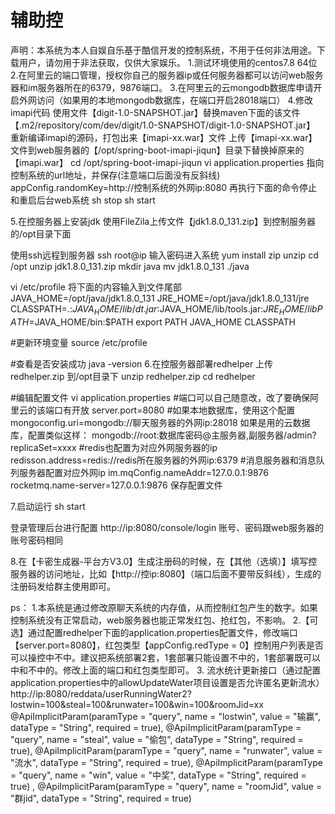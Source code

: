 # 辅助控

声明：本系统为本人自娱自乐基于酷信开发的控制系统，不用于任何非法用途。下载用户，请勿用于非法获取，仅供大家娱乐。
1.测试环境使用的centos7.8 64位
2.在阿里云的端口管理，授权你自己的服务器ip或任何服务器都可以访问web服务器和im服务器所在的6379，9876端口。
3.在阿里云的云mongodb数据库申请开启外网访问（如果用的本地mongodb数据库，在端口开启28018端口）
4.修改imapi代码
使用文件【digit-1.0-SNAPSHOT.jar】替换maven下面的该文件【.m2/repository/com/dev/digit/1.0-SNAPSHOT/digit-1.0-SNAPSHOT.jar】
重新编译imapi的源码，打包出来【imapi-xx.war】文件
上传【imapi-xx.war】文件到web服务器的【/opt/spring-boot-imapi-jiqun】目录下替换掉原来的【imapi.war】
cd /opt/spring-boot-imapi-jiqun
vi application.properties 
指向控制系统的url地址，并保存(注意端口后面没有反斜线)
appConfig.randomKey=http://控制系统的外网ip:8080
再执行下面的命令停止和重启后台web系统
sh stop
sh start

5.在控服务器上安装jdk
使用FileZila上传文件【jdk1.8.0_131.zip】到控制服务器的/opt目录下面

使用ssh远程到服务器
ssh root@ip
输入密码进入系统
yum install zip unzip
cd  /opt
unzip jdk1.8.0_131.zip
mkdir  java
mv  jdk1.8.0_131  ./java


vi /etc/profile
将下面的内容输入到文件尾部
JAVA_HOME=/opt/java/jdk1.8.0_131
JRE_HOME=/opt/java/jdk1.8.0_131/jre
CLASSPATH=.:$JAVA_HOME/lib/dt.jar:$JAVA_HOME/lib/tools.jar:$JRE_HOME/lib
PATH=$JAVA_HOME/bin:$PATH
export PATH JAVA_HOME CLASSPATH

#更新环境变量
source /etc/profile

#查看是否安装成功
java -version
6.在控服务器部署redhelper
上传redhelper.zip 到/opt目录下
unzip redhelper.zip 
 cd redhelper

#编辑配置文件
 vi application.properties
 #端口可以自己随意改，改了要确保阿里云的该端口有开放
 server.port=8080
 #如果本地数据库，使用这个配置
 mongoconfig.uri=mongodb://聊天服务器的外网ip:28018
 如果是用的云数据库，配置类似这样：
 mongodb://root:数据库密码@主服务器,副服务器/admin?replicaSet=xxxx
 #redis也配置为对应外网服务器的ip
 redisson.address=redis://redis所在服务器的外网ip:6379
 #消息服务器和消息队列服务器配置对应外网ip
 im.mqConfig.nameAddr=127.0.0.1:9876
rocketmq.name-server=127.0.0.1:9876
保存配置文件

7.启动运行
sh start

登录管理后台进行配置
http://ip:8080/console/login
账号、密码跟web服务器的账号密码相同

8.在【卡密生成器-平台方V3.0】生成注册码的时候，在【其他（选填）】填写控服务器的访问地址，比如【http://控ip:8080】（端口后面不要带反斜线），生成的注册码发给群主使用即可。

ps：
1.本系统是通过修改原聊天系统的内存值，从而控制红包产生的数字。如果控制系统没有正常启动，web服务器也能正常发红包、抢红包，不影响。
2.【可选】通过配置redhelper下面的application.properties配置文件，修改端口【server.port=8080】，红包类型【appConfig.redType = 0】控制用户列表是否可以操控中不中。建议把系统部署2套，1套部署只能设置不中的，1套部署既可以中和不中的。修改上面的端口和红包类型即可。
3. 流水统计更新接口（通过配置application.properties中的allowUpdateWater项目设置是否允许匿名更新流水）
http://ip:8080/reddata/userRunningWater2?lostwin=100&steal=100&runwater=100&win=100&roomJid=xx
 @ApiImplicitParam(paramType = "query", name = "lostwin", value = "输赢", dataType = "String", required = true),
            @ApiImplicitParam(paramType = "query", name = "steal", value = "偷包", dataType = "String", required = true),
            @ApiImplicitParam(paramType = "query", name = "runwater", value = "流水", dataType = "String", required = true),
            @ApiImplicitParam(paramType = "query", name = "win", value = "中奖", dataType = "String", required = true) ,
            @ApiImplicitParam(paramType = "query", name = "roomJid", value = "群jid", dataType = "String", required = true)
